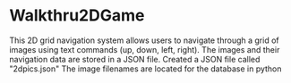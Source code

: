 # Walkthru2DGame
This 2D grid navigation system allows users to navigate through a grid of images using text commands (up, down, left, right).
The images and their navigation data are stored in a JSON file.
Created a JSON file called "2dpics.json" The image filenames are located for the database in python

